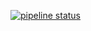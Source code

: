  [![pipeline status](https://gitlab.com/jwzp-projekt/vetapp/badges/master/pipeline.svg)](https://gitlab.com/jwzp-projekt/vetapp/-/commits/master)
